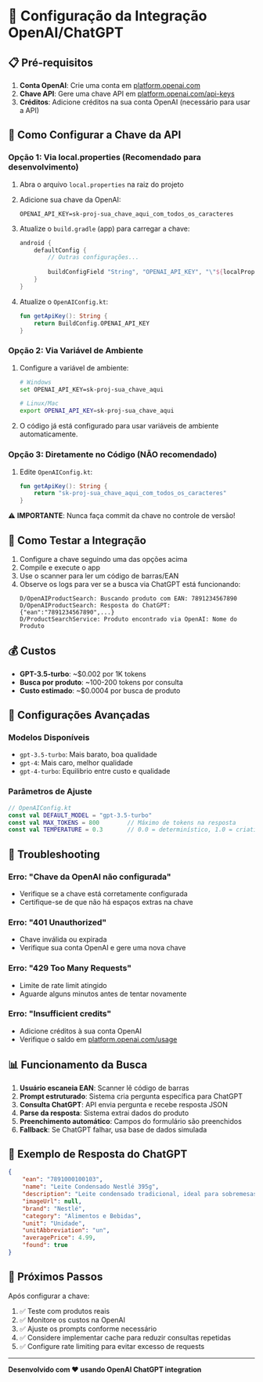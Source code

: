 # 🔧 Configuração da Integração OpenAI/ChatGPT

## 📋 **Pré-requisitos**

1. **Conta OpenAI**: Crie uma conta em [platform.openai.com](https://platform.openai.com)
2. **Chave API**: Gere uma chave API em [platform.openai.com/api-keys](https://platform.openai.com/api-keys)
3. **Créditos**: Adicione créditos na sua conta OpenAI (necessário para usar a API)

## 🔑 **Como Configurar a Chave da API**

### **Opção 1: Via local.properties (Recomendado para desenvolvimento)**

1. Abra o arquivo `local.properties` na raiz do projeto
2. Adicione sua chave da OpenAI:
   ```properties
   OPENAI_API_KEY=sk-proj-sua_chave_aqui_com_todos_os_caracteres
   ```

3. Atualize o `build.gradle` (app) para carregar a chave:
   ```gradle
   android {
       defaultConfig {
           // Outras configurações...
           
           buildConfigField "String", "OPENAI_API_KEY", "\"${localProperties.getProperty('OPENAI_API_KEY', 'NOT_CONFIGURED')}\""
       }
   }
   ```

4. Atualize o `OpenAIConfig.kt`:
   ```kotlin
   fun getApiKey(): String {
       return BuildConfig.OPENAI_API_KEY
   }
   ```

### **Opção 2: Via Variável de Ambiente**

1. Configure a variável de ambiente:
   ```bash
   # Windows
   set OPENAI_API_KEY=sk-proj-sua_chave_aqui
   
   # Linux/Mac
   export OPENAI_API_KEY=sk-proj-sua_chave_aqui
   ```

2. O código já está configurado para usar variáveis de ambiente automaticamente.

### **Opção 3: Diretamente no Código (NÃO recomendado)**

1. Edite `OpenAIConfig.kt`:
   ```kotlin
   fun getApiKey(): String {
       return "sk-proj-sua_chave_aqui_com_todos_os_caracteres"
   }
   ```

⚠️ **IMPORTANTE**: Nunca faça commit da chave no controle de versão!

## 🧪 **Como Testar a Integração**

1. Configure a chave seguindo uma das opções acima
2. Compile e execute o app
3. Use o scanner para ler um código de barras/EAN
4. Observe os logs para ver se a busca via ChatGPT está funcionando:
   ```
   D/OpenAIProductSearch: Buscando produto com EAN: 7891234567890
   D/OpenAIProductSearch: Resposta do ChatGPT: {"ean":"7891234567890",...}
   D/ProductSearchService: Produto encontrado via OpenAI: Nome do Produto
   ```

## 💰 **Custos**

- **GPT-3.5-turbo**: ~$0.002 por 1K tokens
- **Busca por produto**: ~100-200 tokens por consulta
- **Custo estimado**: ~$0.0004 por busca de produto

## 🔧 **Configurações Avançadas**

### **Modelos Disponíveis**
- `gpt-3.5-turbo`: Mais barato, boa qualidade
- `gpt-4`: Mais caro, melhor qualidade
- `gpt-4-turbo`: Equilibrio entre custo e qualidade

### **Parâmetros de Ajuste**
```kotlin
// OpenAIConfig.kt
const val DEFAULT_MODEL = "gpt-3.5-turbo"
const val MAX_TOKENS = 800        // Máximo de tokens na resposta
const val TEMPERATURE = 0.3       // 0.0 = determinístico, 1.0 = criativo
```

## 🐛 **Troubleshooting**

### **Erro: "Chave da OpenAI não configurada"**
- Verifique se a chave está corretamente configurada
- Certifique-se de que não há espaços extras na chave

### **Erro: "401 Unauthorized"**
- Chave inválida ou expirada
- Verifique sua conta OpenAI e gere uma nova chave

### **Erro: "429 Too Many Requests"**
- Limite de rate limit atingido
- Aguarde alguns minutos antes de tentar novamente

### **Erro: "Insufficient credits"**
- Adicione créditos à sua conta OpenAI
- Verifique o saldo em [platform.openai.com/usage](https://platform.openai.com/usage)

## 📊 **Funcionamento da Busca**

1. **Usuário escaneia EAN**: Scanner lê código de barras
2. **Prompt estruturado**: Sistema cria pergunta específica para ChatGPT
3. **Consulta ChatGPT**: API envia pergunta e recebe resposta JSON
4. **Parse da resposta**: Sistema extrai dados do produto
5. **Preenchimento automático**: Campos do formulário são preenchidos
6. **Fallback**: Se ChatGPT falhar, usa base de dados simulada

## 📝 **Exemplo de Resposta do ChatGPT**

```json
{
    "ean": "7891000100103",
    "name": "Leite Condensado Nestlé 395g",
    "description": "Leite condensado tradicional, ideal para sobremesas",
    "imageUrl": null,
    "brand": "Nestlé",
    "category": "Alimentos e Bebidas",
    "unit": "Unidade",
    "unitAbbreviation": "un",
    "averagePrice": 4.99,
    "found": true
}
```

## 🚀 **Próximos Passos**

Após configurar a chave:

1. ✅ Teste com produtos reais
2. ✅ Monitore os custos na OpenAI
3. ✅ Ajuste os prompts conforme necessário
4. ✅ Considere implementar cache para reduzir consultas repetidas
5. ✅ Configure rate limiting para evitar excesso de requests

---

**Desenvolvido com ❤️ usando OpenAI ChatGPT integration**

